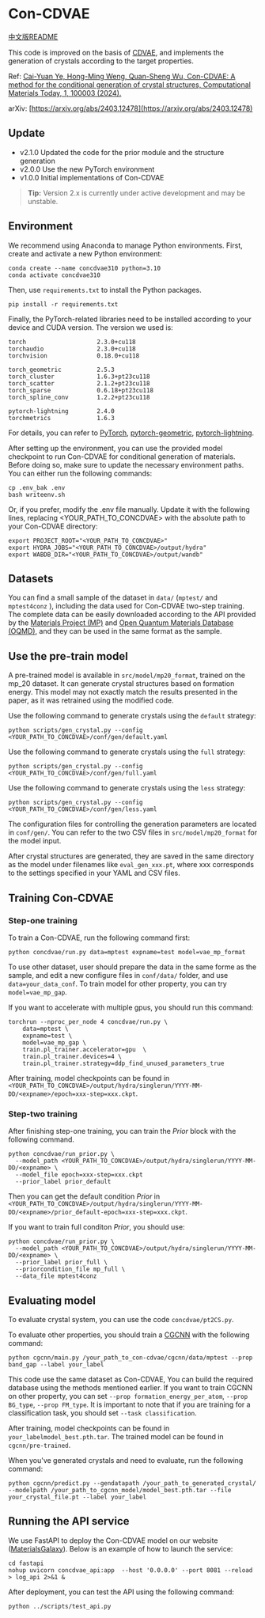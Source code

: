 # Con-CDVAE

[中文版README](README_CH.md)

This code is improved on the basis of 
[CDVAE](https://arxiv.org/abs/2110.06197), 
and implements the generation of crystals according to 
the target properties.

Ref: [Cai-Yuan Ye, Hong-Ming Weng, Quan-Sheng Wu, Con-CDVAE: A method for the conditional generation of crystal structures, Computational Materials Today, 1, 100003 (2024).](https://www.sciencedirect.com/science/article/pii/S2950463524000036)

arXiv: [https://arxiv.org/abs/2403.12478](https://arxiv.org/abs/2403.12478)


## Update
- v2.1.0 Updated the code for the prior module and the structure generation
- v2.0.0 Use the new PyTorch environment
- v1.0.0 Initial implementations of Con-CDVAE

> **Tip:** Version 2.x is currently under active development and may be unstable.

## Environment

We recommend using Anaconda to manage Python environments. First, create and activate a new Python environment:
```
conda create --name concdvae310 python=3.10
conda activate concdvae310
```

Then, use `requirements.txt` to install the Python packages.
```
pip install -r requirements.txt
```

Finally, the PyTorch-related libraries need to be installed according to your device and CUDA version. The version we used is:
```
torch                    2.3.0+cu118
torchaudio               2.3.0+cu118
torchvision              0.18.0+cu118

torch_geometric          2.5.3
torch_cluster            1.6.3+pt23cu118
torch_scatter            2.1.2+pt23cu118
torch_sparse             0.6.18+pt23cu118
torch_spline_conv        1.2.2+pt23cu118

pytorch-lightning        2.4.0
torchmetrics             1.6.3
```
For details, you can refer to [PyTorch](https://pytorch.org), [pytorch-geometric](https://pytorch-geometric.readthedocs.io/en/latest/#), [pytorch-lightning](https://lightning.ai/docs/pytorch/stable/).


After setting up the environment, you can use the provided model checkpoint to run Con-CDVAE for conditional generation of materials. Before doing so, make sure to update the necessary environment paths. You can either run the following commands:

```
cp .env_bak .env
bash writeenv.sh
```

Or, if you prefer, modify the .env file manually. Update it with the following lines, replacing <YOUR_PATH_TO_CONCDVAE> with the absolute path to your Con-CDVAE directory:


```
export PROJECT_ROOT="<YOUR_PATH_TO_CONCDVAE>"
export HYDRA_JOBS="<YOUR_PATH_TO_CONCDVAE>/output/hydra"
export WABDB_DIR="<YOUR_PATH_TO_CONCDVAE>/output/wandb"
```

## Datasets

You can find a small sample of the dataset in `data/` (`mptest/` and `mptest4conz` ), 
including the data used for Con-CDVAE two-step training. 
The complete data can be easily downloaded according to the API 
provided by the [Materials Project (MP)](https://next-gen.materialsproject.org/)
and [Open Quantum Materials Database (OQMD)](https://oqmd.org/),
and they can be used in the same format as the sample.

## Use the pre-train model
A pre-trained model is available in `src/model/mp20_format`, trained on the mp_20 dataset. It can generate crystal structures based on formation energy. This model may not exactly match the results presented in the paper, as it was retrained using the modified code.

Use the following command to generate crystals using the `default` strategy:
```
python scripts/gen_crystal.py --config <YOUR_PATH_TO_CONCDVAE>/conf/gen/default.yaml
```

Use the following command to generate crystals using the `full` strategy:
```
python scripts/gen_crystal.py --config <YOUR_PATH_TO_CONCDVAE>/conf/gen/full.yaml
```

Use the following command to generate crystals using the `less` strategy:
```
python scripts/gen_crystal.py --config <YOUR_PATH_TO_CONCDVAE>/conf/gen/less.yaml
```

The configuration files for controlling the generation parameters are located in `conf/gen/`. You can refer to the two CSV files in `src/model/mp20_format` for the model input.

After crystal structures are generated, they are saved in the same directory as the model under filenames like `eval_gen_xxx.pt`, where xxx corresponds to the settings specified in your YAML and CSV files.

## Training Con-CDVAE

### Step-one training
To train a Con-CDVAE, run the following command first:

```
python concdvae/run.py data=mptest expname=test model=vae_mp_format
```

To use other dataset, user should prepare the data in the same forme as 
the sample, and edit a new configure files in `conf/data/` folder, 
and use `data=your_data_conf`. To train model for other property, you can try
`model=vae_mp_gap`. 

If you want to accelerate with multiple gpus, you should
run this command:
```
torchrun --nproc_per_node 4 concdvae/run.py \
    data=mptest \
    expname=test \
    model=vae_mp_gap \
    train.pl_trainer.accelerator=gpu  \
    train.pl_trainer.devices=4 \
    train.pl_trainer.strategy=ddp_find_unused_parameters_true 
```
After training, model checkpoints can be found in
`<YOUR_PATH_TO_CONCDVAE>/output/hydra/singlerun/YYYY-MM-DD/<expname>/epoch=xxx-step=xxx.ckpt`.


### Step-two training
After finishing step-one training, you can train the *Prior* block
with the following command.
```
python concdvae/run_prior.py \
  --model_path <YOUR_PATH_TO_CONCDVAE>/output/hydra/singlerun/YYYY-MM-DD/<expname> \
  --model_file epoch=xxx-step=xxx.ckpt
  --prior_label prior_default
```
Then you can get the default condition *Prior* in 
`<YOUR_PATH_TO_CONCDVAE>/output/hydra/singlerun/YYYY-MM-DD/<expname>/prior_default-epoch=xxx-step=xxx.ckpt`.

If you want to train full conditon *Prior*, you should use:
```
python concdvae/run_prior.py \
  --model_path <YOUR_PATH_TO_CONCDVAE>/output/hydra/singlerun/YYYY-MM-DD/<expname> \
  --prior_label prior_full \
  --priorcondition_file mp_full \
  --data_file mptest4conz
```

## Evaluating model

To evaluate crystal system, you can use the code `concdvae/pt2CS.py`.

To evaluate other properties, you should train a 
[CGCNN](https://github.com/txie-93/cgcnn) with the following command:
```
python cgcnn/main.py /your_path_to_con-cdvae/cgcnn/data/mptest --prop band_gap --label your_label 
```
This code use the same dataset as Con-CDVAE, You can build 
the required database using the methods mentioned earlier.
If you want to train CGCNN on other property, you can set 
`--prop formation_energy_per_atom`, `--prop BG_type`, `--prop FM_type`.
It is important to note that if you are training for a 
classification task, you should set `--task classification`.

After training, model checkpoints can be found in
`your_labelmodel_best.pth.tar`. The trained model can be found in 
`cgcnn/pre-trained`.

When you've generated crystals and need to evaluate, 
run the following command:
```
python cgcnn/predict.py --gendatapath /your_path_to_generated_crystal/ --modelpath /your_path_to_cgcnn_model/model_best.pth.tar --file your_crystal_file.pt --label your_label
```

## Running the API service

We use FastAPI to deploy the Con-CDVAE model on our website ([MaterialsGalaxy](https://materialsgalaxy.iphy.ac.cn/tools/structures-generator)).
Below is an example of how to launch the service:

```
cd fastapi
nohup uvicorn concdvae_api:app  --host '0.0.0.0' --port 8081 --reload > log_api 2>&1 &
```

After deployment, you can test the API using the following command:

```
python ../scripts/test_api.py
```
